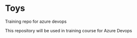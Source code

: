 # Toys
Training repo for azure devops

This repository will be used in training course for Azure Devops
